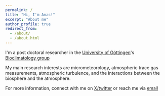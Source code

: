 ```yaml
---
permalink: /
title: "Hi, I'm Anas!"
excerpt: "About me"
author_profile: true
redirect_from: 
  - /about/
  - /about.html
---
```


I'm a post doctoral researcher in the [University of Göttingen](https://www.uni-goettingen.de/en/1.html)'s [Bioclimatology
group](https://www.uni-goettingen.de/en/67076.html)

My main research interests are micrometeorology, atmospheric trace gas
measurements, atmospheric turbulence, and the interactions between the biosphere
and the atmosphere.

For more information, connect with me on [X/twitter](https://twitter.com/anas_e) or reach me via [email](mailto:contact@anasemad.com)
